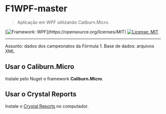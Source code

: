 # F1WPF-master
> Aplicação em WPF utilizando Caliburn.Micro.  

[![Framework: WPF]([https://img.shields.io/badge/License-MIT-yellow.svg](https://img.shields.io/badge/.NET%20Framework-WPF-orange))](https://opensource.org/licenses/MIT) [![License: MIT](https://img.shields.io/badge/License-MIT-yellow.svg)](https://opensource.org/licenses/MIT)

***
Assunto: dados dos campeonatos da Fórmula 1. 
Base de dados: arquivos XML

## Usar o Caliburn.Micro

Instale pelo Nuget o framework **Caliburn.Micro**.

## Usar o Crystal Reports

Instale o  [Crystal Reports](https://www.sap.com/brazil/products/crystal-visual-studio.html) no computador.


